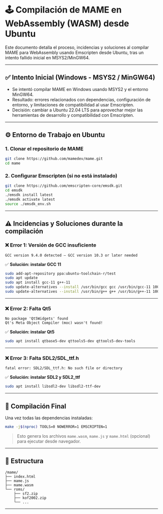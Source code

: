 # 🕹️ Compilación de MAME en WebAssembly (WASM) desde Ubuntu

Este documento detalla el proceso, incidencias y soluciones al compilar MAME para WebAssembly usando Emscripten desde Ubuntu, tras un intento fallido inicial en MSYS2/MinGW64.

---

## ✅ Intento Inicial (Windows - MSYS2 / MinGW64)

- Se intentó compilar MAME en Windows usando MSYS2 y el entorno MinGW64.
- Resultado: errores relacionados con dependencias, configuración de entorno, y limitaciones de compatibilidad al usar Emscripten.
- Decisión: cambiar a Ubuntu 22.04 LTS para aprovechar mejor las herramientas de desarrollo y compatibilidad con Emscripten.

---

## ⚙️ Entorno de Trabajo en Ubuntu

### 1. Clonar el repositorio de MAME

```bash
git clone https://github.com/mamedev/mame.git
cd mame
```

### 2. Configurar Emscripten (si no está instalado)

```bash
git clone https://github.com/emscripten-core/emsdk.git
cd emsdk
./emsdk install latest
./emsdk activate latest
source ./emsdk_env.sh
```

---

## ⚠️ Incidencias y Soluciones durante la compilación

### ❌ Error 1: Versión de GCC insuficiente

```text
GCC version 9.4.0 detected — GCC version 10.3 or later needed
```

✅ **Solución: instalar GCC 11**

```bash
sudo add-apt-repository ppa:ubuntu-toolchain-r/test
sudo apt update
sudo apt install gcc-11 g++-11
sudo update-alternatives --install /usr/bin/gcc gcc /usr/bin/gcc-11 100
sudo update-alternatives --install /usr/bin/g++ g++ /usr/bin/g++-11 100
```

---

### ❌ Error 2: Falta Qt5

```text
No package 'Qt5Widgets' found
Qt's Meta Object Compiler (moc) wasn't found!
```

✅ **Solución: instalar Qt5**

```bash
sudo apt install qtbase5-dev qttools5-dev qttools5-dev-tools
```

---

### ❌ Error 3: Falta SDL2/SDL_ttf.h

```text
fatal error: SDL2/SDL_ttf.h: No such file or directory
```

✅ **Solución: instalar SDL2 y SDL2_ttf**

```bash
sudo apt install libsdl2-dev libsdl2-ttf-dev
```

---

## 🚀 Compilación Final

Una vez todas las dependencias instaladas:

```bash
make -j$(nproc) TOOLS=0 NOWERROR=1 EMSCRIPTEN=1
```

> Esto genera los archivos `mame.wasm`, `mame.js` y `mame.html` (opcional) para ejecutar desde navegador.

---

## 📁 Estructura

```
/mame/
├── index.html
├── mame.js
├── mame.wasm
└── roms/
    ├── sf2.zip
    ├── kof2002.zip
    └── ...
```

---


